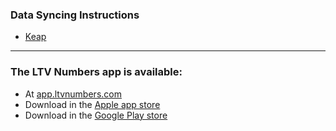 ### Data Syncing Instructions
- [Keap](https://b-houser.github.io/LTV-Numbers-Docs/keap)

---

### The LTV Numbers app is available: 
- At [app.ltvnumbers.com](app.ltvnumbers.com)
- Download in the [Apple app store](https://apps.apple.com/us/app/ltv-numbers/id1612543287?platform=iphone)
- Download in the [Google Play store](https://play.google.com/store/apps/details?id=com.ltvnumbers.app&hl=en_US&gl=US)

